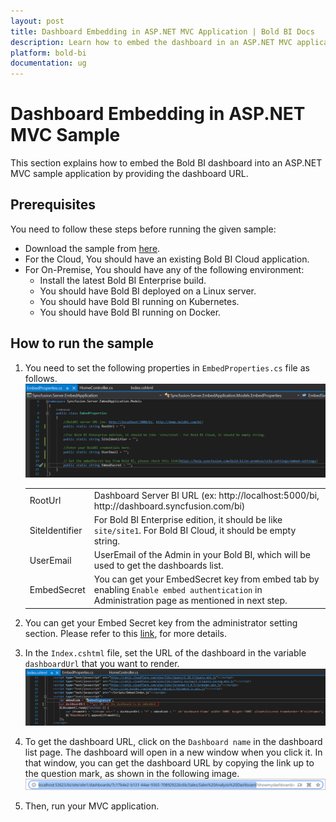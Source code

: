 ```yaml
---
layout: post
title: Dashboard Embedding in ASP.NET MVC Application | Bold BI Docs
description: Learn how to embed the dashboard in an ASP.NET MVC application using iFrame and learn the code to view the particular dashboard with different data connections.
platform: bold-bi
documentation: ug
---
```


# Dashboard Embedding in ASP.NET MVC Sample
This section explains how to embed the Bold BI dashboard into an ASP.NET MVC sample application by providing the dashboard URL.

## Prerequisites
You need to follow these steps before running the given sample:  
*	Download the sample from [here](https://onpremise-demo.boldbi.com/getting-started/iframe/asp-net-mvc/sample.zip).
*   For the Cloud, You should have an existing Bold BI Cloud application.  
*	For On-Premise, You should have any of the following environment:
     * Install the latest Bold BI Enterprise build.
     * You should have Bold BI deployed on a Linux server.
     * You should have Bold BI running on Kubernetes.
     * You should have Bold BI running on Docker.   

## How to run the sample

1. You need to set the following properties in `EmbedProperties.cs` file as follows.  
    ![Embed Properties](/static/assets/embedded/iFrame-based/sample/images/EmbedProperties_MVC.png#max-width=100%)

    <meta charset="utf-8"/>
    <table>
    <tbody>
        <tr>
            <td align="left">RootUrl</td>
            <td align="left">Dashboard Server BI URL (ex: http://localhost:5000/bi, http://dashboard.syncfusion.com/bi)</td>
        </tr>
        <tr>
            <td align="left">SiteIdentifier</td>
            <td align="left">For Bold BI Enterprise edition, it should be like <code>site/site1</code>. For Bold BI Cloud, it should be empty string.</td>
        </tr>
        <tr>
            <td align="left">UserEmail</td>
            <td align="left">UserEmail of the Admin in your Bold BI, which will be used to get the dashboards list.</td>
        </tr>
        <tr>
        <td align="left">EmbedSecret</td>
            <td align="left">You can get your EmbedSecret key from embed tab by enabling <code>Enable embed authentication</code> in Administration page as mentioned in next step. </td>
        </tr>    
    </tbody>
    </table>


2. You can get your Embed Secret key from the administrator setting section. Please refer to this [link](/embedded-bi/site-administration/embed-settings/), for more details.  

3. In the `Index.cshtml` file, set the URL of the dashboard in the variable  `dashboardUrl` that you want to render.
    ![Index.cshtml](/static/assets/embedded/iFrame-based/sample/images/index_MVC.png#max-width=100%)    

4. To get the dashboard URL, click on the `Dashboard name` in the dashboard list page. The dashboard will open in a new window when you click it. In that window, you can get the dashboard URL by copying the link up to the question mark, as shown in the following image.
    ![DashboardUrl](/static/assets/embedded/iFrame-based/sample/images/dashboardUrl.png#max-width=85%)

5. Then, run your MVC application.
